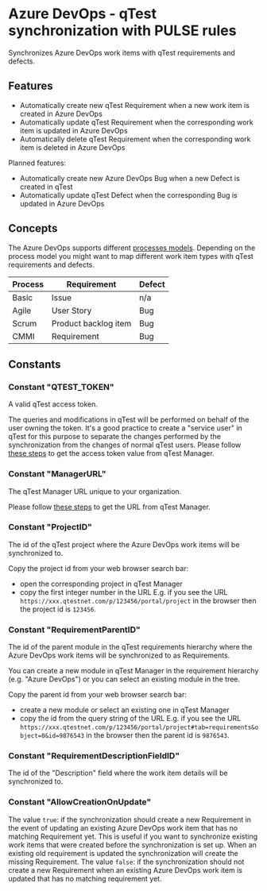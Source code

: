 # Azure DevOps - qTest synchronization with PULSE rules

Synchronizes Azure DevOps work items with qTest requirements and defects.

## Features

<!-- prettier-ignore -->
* Automatically create new qTest Requirement when a new work item is created in Azure DevOps
* Automatically update qTest Requirement when the corresponding work item is updated in Azure DevOps
* Automatically delete qTest Requirement when the corresponding work item is deleted in Azure DevOps

Planned features:

<!-- prettier-ignore -->
* Automatically create new Azure DevOps Bug when a new Defect is created in qTest
* Automatically update qTest Defect when the corresponding Bug is updated in Azure DevOps

## Concepts

The Azure DevOps supports different [processes models](https://docs.microsoft.com/en-us/azure/devops/boards/work-items/guidance/choose-process?view=azure-devops-2020&tabs=basic-process). Depending on the process model you might want to map different work item types with qTest requirements and defects.

| Process | Requirement          | Defect |
| ------- | -------------------- | ------ |
| Basic   | Issue                | n/a    |
| Agile   | User Story           | Bug    |
| Scrum   | Product backlog item | Bug    |
| CMMI    | Requirement          | Bug    |

## Constants

### Constant "QTEST_TOKEN"

A valid qTest access token.

The queries and modifications in qTest will be performed on behalf of the user owning the token. It's a good practice to create a "service user" in qTest for this purpose to separate the changes performed by the synchronization from the changes of normal qTest users.
Please follow [these steps](https://documentation.tricentis.com/qtest/od/en/content/pulse/constants/pulse_constants.htm#qTestAPIToken) to get the access token value from qTest Manager.

### Constant "ManagerURL"

The qTest Manager URL unique to your organization.

Please follow [these steps](https://documentation.tricentis.com/qtest/od/en/content/pulse/constants/pulse_constants.htm#ManagerURL) to get the URL from qTest Manager.

### Constant "ProjectID"

The id of the qTest project where the Azure DevOps work items will be synchronized to.

Copy the project id from your web browser search bar:

<!-- prettier-ignore -->
* open the corresponding project in qTest Manager
* copy the first integer number in the URL
E.g. if you see the URL `https://xxx.qtestnet.com/p/123456/portal/project` in the browser then the project id is `123456`.

### Constant "RequirementParentID"

The id of the parent module in the qTest requirements hierarchy where the Azure DevOps work items will be synchronized to as Requirements.

You can create a new module in qTest Manager in the requirement hierarchy (e.g. "Azure DevOps") or you can select an existing module in the tree.

Copy the parent id from your web browser search bar:

<!-- prettier-ignore -->
* create a new module or select an existing one in qTest Manager
* copy the id from the query string of the URL
E.g. if you see the URL `https://xxx.qtestnet.com/p/123456/portal/project#tab=requirements&object=0&id=9876543` in the browser then the parent id is `9876543`.

### Constant "RequirementDescriptionFieldID"

The id of the "Description" field where the work item details will be synchronized to.

### Constant "AllowCreationOnUpdate"

The value `true`: if the synchronization should create a new Requirement in the event of updating an existing Azure DevOps work item that has no matching Requirement yet. This is useful if you want to synchronize existing work items that were created before the synchronization is set up. When an existing old requirement is updated the synchronization will create the missing Requirement.
The value `false`: if the synchronization should not create a new Requirement when an existing Azure DevOps work item is updated that has no matching requirement yet.
